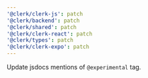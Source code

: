```yaml
---
'@clerk/clerk-js': patch
'@clerk/backend': patch
'@clerk/shared': patch
'@clerk/clerk-react': patch
'@clerk/types': patch
'@clerk/clerk-expo': patch
---
```


Update jsdocs mentions of `@experimental` tag.
